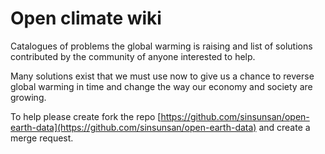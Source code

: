 # Open climate wiki

Catalogues of problems the global warming is raising and list of solutions contributed by the community of anyone interested to help.

Many solutions exist that we must use now to give us a chance to reverse global warming in time and change the way our economy and society are growing. 

To help please create fork the repo [https://github.com/sinsunsan/open-earth-data](https://github.com/sinsunsan/open-earth-data) and create a merge request.

